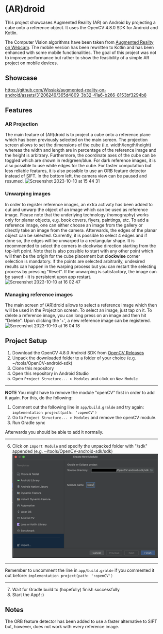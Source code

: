 # (AR)droid
This project showcases Augmented Reality (AR) on Android by projecting a cube onto a reference object. 
It uses the OpenCV 4.8.0 SDK for Android and Kotlin. 

The Computer Vision algorithms have been taken from [Augmented Reality on Webcam](https://github.com/Wissiak/augmented-reality-on-webcam).
The mobile version has been rewritten to Kotlin and has been enhanced with some mobile functionalities. 
The goal of this project was not to improve performance but rather to show the feasibility of a simple AR project on mobile devices.

## Showcase
https://github.com/Wissiak/augmented-reality-on-android/assets/31206249/365d4809-3b32-41a6-b266-8153bf3294b8

## Features
### AR Projection
The main feature of (AR)droid is to project a cube onto a reference plane which has been previously selected on the main screen.
The projection screen allows to set the dimensions of the cube (i.e. width/length/height) whereas the width and length are in percentage of the reference image and the height is arbitrary. 
Furthermore, the coordinate axes of the cube can be toggled which are shown in red/green/blue.
For dark reference images, it is also possible to use white edges for the cube.
For faster computation but less reliable features, it is also possible to use an ORB feature detector instead of SIFT.
In the bottom left, the camera view can be paused and resumed.
![Screenshot 2023-10-10 at 15 44 31](https://github.com/Wissiak/augmented-reality-on-android/assets/31206249/b24ddec1-72e2-4f3c-b62f-f8ee91dff35f)


### Unwarping images
In order to register reference images, an extra activaty has been added to cut and unwarp the object of an image which can be used as reference image. 
Please note that the underlying technology (homography) works only for planar objects, e.g. book covers, flyers, paintings, etc. 
To add a reference image, one can either choose an image from the gallery or directly take an image from the camera.
Afterwards, the edges of the planar object can be selected. Currently, it is possible to select 4 edges and if done so, the edges will be unwarped to a rectangular shape.
It is recommended to select the corners in clockwise direction starting from the top-left point. 
Note that is also possible to start with any other point which will then be the origin for the cube placement but **clockwise** corner selection is mandatory.
If the points are selected arbitrarily, undesired results can happen in the warping process but you can restart the selecting process by pressing "Reset".
If the unwarping is satisfactory, the image can be saved - it is persistent upon app restart.
![Screenshot 2023-10-10 at 16 02 47](https://github.com/Wissiak/augmented-reality-on-android/assets/31206249/16f67c4f-f78a-4e10-a296-ca5901e02ce9)


### Managing reference images
The main screen of (AR)droid allows to select a reference image which then will be used in the Projection screen.
To select an image, just tap on it. To delete a reference image, you can long press on an image and then hit "Delete". 
Upon clicking the '+', a new reference image can be registered.
![Screenshot 2023-10-10 at 16 04 18](https://github.com/Wissiak/augmented-reality-on-android/assets/31206249/d6454a3f-0219-4241-845a-fe46c0376858)


## Project Setup
1. Download the OpenCV 4.8.0 Android SDK from [OpenCV Releases](https://opencv.org/releases/)
2. Unpack the downloaded folder to a folder of your choice (e.g. ~/tools/OpenCV-android-sdk)
3. Clone this repository
4. Open this repository in Android Studio
5. Open `Project Structure... > Modules` and click on `New Module`
---
**NOTE**
You might have to remove the module "openCV" first in order to add it again. For this, do the following: 
1. Comment out the following line in `app/build.gralde` and try again:
`implementation project(path: ':openCV')`
2. Go to `Project Structure... > Modules` and remove the openCV module.
3. Run Gradle sync

Afterwards you should be able to add it normally.

---
6. Click on `Import Module` and specify the unpacked folder with "/sdk" appended (e.g. ~/tools/OpenCV-android-sdk/sdk)
![Import Module](./opencv-installation.png)

---
Remember to uncomment the line in `app/build.gralde` if you commented it out before:
`implementation project(path: ':openCV')`

---

7. Wait for Gradle build to (hopefully) finish successfully
8. Start the App! :)

## Notes
The ORB feature detector has been added to use a faster alternative to SIFT but, however, does not work with every reference image.
